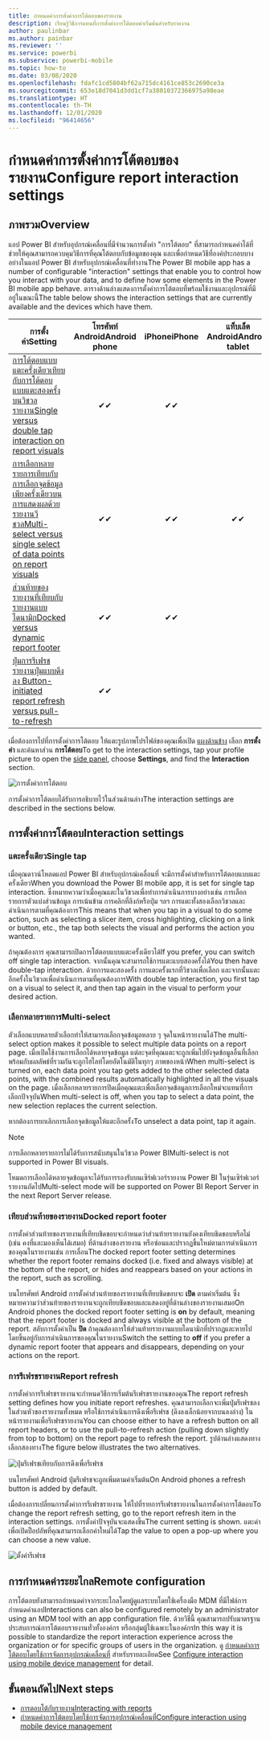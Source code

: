 ```yaml
---
title: กำหนดค่าการตั้งค่าการโต้ตอบของรายงาน
description: เรียนรู้วิธีการแทนที่การตั้งค่าการโต้ตอบค่าเริ่มต้นสำหรับรายงาน
author: paulinbar
ms.author: painbar
ms.reviewer: ''
ms.service: powerbi
ms.subservice: powerbi-mobile
ms.topic: how-to
ms.date: 03/08/2020
ms.openlocfilehash: fdafc1cd5804bf62a715dc4161ce853c2690ce3a
ms.sourcegitcommit: 653e18d7041d3dd1cf7a38010372366975a98eae
ms.translationtype: HT
ms.contentlocale: th-TH
ms.lasthandoff: 12/01/2020
ms.locfileid: "96414656"
---
```

# <a name="configure-report-interaction-settings"></a><span data-ttu-id="cf1a6-103">กำหนดค่าการตั้งค่าการโต้ตอบของรายงาน</span><span class="sxs-lookup"><span data-stu-id="cf1a6-103">Configure report interaction settings</span></span>

## <a name="overview"></a><span data-ttu-id="cf1a6-104">ภาพรวม</span><span class="sxs-lookup"><span data-stu-id="cf1a6-104">Overview</span></span>

<span data-ttu-id="cf1a6-105">แอป Power BI สำหรับอุปกรณ์เคลื่อนที่มีจำนวนการตั้งค่า "การโต้ตอบ" ที่สามารถกำหนดค่าได้ที่ช่วยให้คุณสามารถควบคุมวิธีการที่คุณโต้ตอบกับข้อมูลของคุณ และเพื่อกำหนดวิธีที่องค์ประกอบบางอย่างในแอป Power BI สำหรับอุปกรณ์เคลื่อนที่ทำงาน</span><span class="sxs-lookup"><span data-stu-id="cf1a6-105">The Power BI mobile app has a number of configurable "interaction" settings that enable you to control how you interact with your data, and to define how some elements in the Power BI mobile app behave.</span></span> <span data-ttu-id="cf1a6-106">ตารางด้านล่างแสดงการตั้งค่าการโต้ตอบที่พร้อมใช้งานและอุปกรณ์ที่มีอยู่ในขณะนี้</span><span class="sxs-lookup"><span data-stu-id="cf1a6-106">The table below shows the interaction settings that are currently available and the devices which have them.</span></span>

| <span data-ttu-id="cf1a6-107">การตั้งค่า</span><span class="sxs-lookup"><span data-stu-id="cf1a6-107">Setting</span></span> | <span data-ttu-id="cf1a6-108">โทรศัพท์ Android</span><span class="sxs-lookup"><span data-stu-id="cf1a6-108">Android phone</span></span> | <span data-ttu-id="cf1a6-109">iPhone</span><span class="sxs-lookup"><span data-stu-id="cf1a6-109">iPhone</span></span> | <span data-ttu-id="cf1a6-110">แท็บเล็ต Android</span><span class="sxs-lookup"><span data-stu-id="cf1a6-110">Android tablet</span></span>  | <span data-ttu-id="cf1a6-111">iPad</span><span class="sxs-lookup"><span data-stu-id="cf1a6-111">iPad</span></span> |
|---------|:-:|:-:|:-:|:-:|
| [<span data-ttu-id="cf1a6-112">การโต้ตอบแบบแตะครั้งเดียวเทียบกับการโต้ตอบแบบแตะสองครั้งบนวิชวลรายงาน</span><span class="sxs-lookup"><span data-stu-id="cf1a6-112">Single versus double tap interaction on report visuals</span></span>](#single-tap) |<span data-ttu-id="cf1a6-113">✔</span><span class="sxs-lookup"><span data-stu-id="cf1a6-113">✔</span></span>|<span data-ttu-id="cf1a6-114">✔</span><span class="sxs-lookup"><span data-stu-id="cf1a6-114">✔</span></span>|||
| [<span data-ttu-id="cf1a6-115">การเลือกหลายรายการเทียบกับการเลือกจุดข้อมูลเพียงครั้งเดียวบนการแสดงผลด้วย รายงานวีชวล</span><span class="sxs-lookup"><span data-stu-id="cf1a6-115">Multi-select versus single select of data points on report visuals</span></span>](#multi-select) |<span data-ttu-id="cf1a6-116">✔</span><span class="sxs-lookup"><span data-stu-id="cf1a6-116">✔</span></span>|<span data-ttu-id="cf1a6-117">✔</span><span class="sxs-lookup"><span data-stu-id="cf1a6-117">✔</span></span>|<span data-ttu-id="cf1a6-118">✔</span><span class="sxs-lookup"><span data-stu-id="cf1a6-118">✔</span></span>|<span data-ttu-id="cf1a6-119">✔</span><span class="sxs-lookup"><span data-stu-id="cf1a6-119">✔</span></span>|
| [<span data-ttu-id="cf1a6-120">ส่วนท้ายของรายงานที่เทียบกับรายงานแบบไดนามิก</span><span class="sxs-lookup"><span data-stu-id="cf1a6-120">Docked versus dynamic report footer</span></span>](#docked-report-footer) |<span data-ttu-id="cf1a6-121">✔</span><span class="sxs-lookup"><span data-stu-id="cf1a6-121">✔</span></span>|<span data-ttu-id="cf1a6-122">✔</span><span class="sxs-lookup"><span data-stu-id="cf1a6-122">✔</span></span>|||
| [<span data-ttu-id="cf1a6-123">ปุ่มการรีเฟรชรายงานปุ่มแบบดึงลง </span><span class="sxs-lookup"><span data-stu-id="cf1a6-123">Button-initiated report refresh versus pull-to-refresh</span></span>](#report-refresh) |<span data-ttu-id="cf1a6-124">✔</span><span class="sxs-lookup"><span data-stu-id="cf1a6-124">✔</span></span>||||

<span data-ttu-id="cf1a6-125">เมื่อต้องการไปที่การตั้งค่าการโต้ตอบ ให้แตะรูปภาพโปรไฟล์ของคุณเพื่อเปิด [แผงด้านข้าง](./mobile-apps-home-page.md#header) เลือก **การตั้งค่า** และค้นหาส่วน **การโต้ตอบ**</span><span class="sxs-lookup"><span data-stu-id="cf1a6-125">To get to the interaction settings, tap your profile picture to open the [side panel](./mobile-apps-home-page.md#header), choose **Settings**, and find the **Interaction** section.</span></span>

![การตั้งค่าการโต้ตอบ](./media/mobile-app-interaction-settings/powerbi-mobile-app-interactions-section.png)

<span data-ttu-id="cf1a6-127">การตั้งค่าการโต้ตอบได้รับการอธิบายไว้ในส่วนด้านล่าง</span><span class="sxs-lookup"><span data-stu-id="cf1a6-127">The interaction settings are described in the sections below.</span></span>

## <a name="interaction-settings"></a><span data-ttu-id="cf1a6-128">การตั้งค่าการโต้ตอบ</span><span class="sxs-lookup"><span data-stu-id="cf1a6-128">Interaction settings</span></span>

### <a name="single-tap"></a><span data-ttu-id="cf1a6-129">แตะครั้งเดียว</span><span class="sxs-lookup"><span data-stu-id="cf1a6-129">Single tap</span></span>
<span data-ttu-id="cf1a6-130">เมื่อคุณดาวน์โหลดแอป Power BI สำหรับอุปกรณ์เคลื่อนที่ จะมีการตั้งค่าสำหรับการโต้ตอบแบบแตะครั้งเดียว</span><span class="sxs-lookup"><span data-stu-id="cf1a6-130">When you download the Power BI mobile app, it is set for single tap interaction.</span></span> <span data-ttu-id="cf1a6-131">ซึ่งหมายความว่าเมื่อคุณแตะในวิชวลเพื่อทำการดำเนินการบางอย่างเช่น การเลือกรายการตัวแบ่งส่วนข้อมูล การเน้นข้าม การคลิกที่ลิงก์หรือปุ่ม ฯลฯ การแตะทั้งสองเลือกวิชวลและดำเนินการตามที่คุณต้องการ</span><span class="sxs-lookup"><span data-stu-id="cf1a6-131">This means that when you tap in a visual to do some action, such as selecting a slicer item, cross highlighting, clicking on a link or button, etc., the tap both selects the visual and performs the action you wanted.</span></span>

<span data-ttu-id="cf1a6-132">ถ้าคุณต้องการ คุณสามารถปิดการโต้ตอบแบบแตะครั้งเดียวได้</span><span class="sxs-lookup"><span data-stu-id="cf1a6-132">If you prefer, you can switch off single tap interaction.</span></span> <span data-ttu-id="cf1a6-133">จากนั้นคุณจะสามารถใช้การแตะแบบสองครั้งได้</span><span class="sxs-lookup"><span data-stu-id="cf1a6-133">You then have double-tap interaction.</span></span> <span data-ttu-id="cf1a6-134">ด้วยการแตะสองครั้ง การแตะครั้งแรกที่วิชวลเพื่อเลือก และจากนั้นแตะอีกครั้งในวิชวลเพื่อดำเนินการตามที่คุณต้องการ</span><span class="sxs-lookup"><span data-stu-id="cf1a6-134">With double tap interaction, you first tap on a visual to select it, and then tap again in the visual to perform your desired action.</span></span>

### <a name="multi-select"></a><span data-ttu-id="cf1a6-135">เลือกหลายรายการ</span><span class="sxs-lookup"><span data-stu-id="cf1a6-135">Multi-select</span></span>

<span data-ttu-id="cf1a6-136">ตัวเลือกแบบหลายตัวเลือกทำให้สามารถเลือกจุดข้อมูลหลาย ๆ จุดในหน้ารายงานได้</span><span class="sxs-lookup"><span data-stu-id="cf1a6-136">The multi-select option makes it possible to select multiple data points on a report page.</span></span> <span data-ttu-id="cf1a6-137">เมื่อเปิดใช้งานการเลือกได้หลายจุดข้อมูล แต่ละจุดที่คุณแตะจะถูกเพิ่มไปยังจุดข้อมูลอื่นที่เลือกพร้อมกับผลลัพธ์ที่รวมกันจะถูกไฮไลท์โดยอัตโนมัติในทุกๆ ภาพของหน้า</span><span class="sxs-lookup"><span data-stu-id="cf1a6-137">When multi-select is turned on, each data point you tap gets added to the other selected data points, with the combined results automatically highlighted in all the visuals on the page.</span></span> <span data-ttu-id="cf1a6-138">เมื่อเลือกหลายรายการปิดเมื่อคุณแตะเพื่อเลือกจุดข้อมูลการเลือกใหม่จะแทนที่การเลือกปัจจุบัน</span><span class="sxs-lookup"><span data-stu-id="cf1a6-138">When multi-select is off, when you tap to select a data point, the new selection replaces the current selection.</span></span>

<span data-ttu-id="cf1a6-139">หากต้องการยกเลิกการเลือกจุดข้อมูลให้แตะอีกครั้ง</span><span class="sxs-lookup"><span data-stu-id="cf1a6-139">To unselect a data point, tap it again.</span></span>

>[!NOTE]
><span data-ttu-id="cf1a6-140">การเลือกหลายรายการไม่ได้รับการสนับสนุนในวิชวล Power BI</span><span class="sxs-lookup"><span data-stu-id="cf1a6-140">Multi-select is not supported in Power BI visuals.</span></span>
>
><span data-ttu-id="cf1a6-141">โหมดการเลือกได้หลายจุดข้อมูลจะได้รับการรองรับบนเซิร์ฟเวอร์รายงาน Power BI ในรุ่นเซิร์ฟเวอร์รายงานถัดไป</span><span class="sxs-lookup"><span data-stu-id="cf1a6-141">Multi-select mode will be supported on Power BI Report Server in the next Report Server release.</span></span>

### <a name="docked-report-footer"></a><span data-ttu-id="cf1a6-142">เทียบส่วนท้ายของรายงาน</span><span class="sxs-lookup"><span data-stu-id="cf1a6-142">Docked report footer</span></span>

<span data-ttu-id="cf1a6-143">การตั้งค่าส่วนท้ายของรายงานที่เทียบชิดขอบจะกำหนดว่าส่วนท้ายรายงานยังคงเทียบชิดขอบหรือไม่ (เช่น คงที่และมองเห็นได้เสมอ) ที่ด้านล่างของรายงาน หรือซ่อนและปรากฏขึ้นใหม่ตามการดำเนินการของคุณในรายงานเช่น การเลื่อน</span><span class="sxs-lookup"><span data-stu-id="cf1a6-143">The docked report footer setting determines whether the report footer remains docked (i.e. fixed and always visible) at the bottom of the report, or hides and reappears based on your actions in the report, such as scrolling.</span></span>

<span data-ttu-id="cf1a6-144">บนโทรศัพท์ Android การตั้งค่าส่วนท้ายของรายงานที่เทียบชิดขอบจะ **เปิด** ตามค่าเริ่มต้น ซึ่งหมายความว่าส่วนท้ายของรายงานจะถูกเทียบชิดขอบและแสดงอยู่ที่ด้านล่างของรายงานเสมอ</span><span class="sxs-lookup"><span data-stu-id="cf1a6-144">On Android phones the docked report footer setting is **on** by default, meaning that the report footer is docked and always visible at the bottom of the report.</span></span> <span data-ttu-id="cf1a6-145">สลับการตั้งค่าเป็น **ปิด** ถ้าคุณต้องการให้ส่วนท้ายรายงานแบบไดนามิกที่ปรากฏและหายไป โดยขึ้นอยู่กับการดำเนินการของคุณในรายงาน</span><span class="sxs-lookup"><span data-stu-id="cf1a6-145">Switch the setting to **off** if you prefer a dynamic report footer that appears and disappears, depending on your actions on the report.</span></span>

### <a name="report-refresh"></a><span data-ttu-id="cf1a6-146">การรีเฟรชรายงาน</span><span class="sxs-lookup"><span data-stu-id="cf1a6-146">Report refresh</span></span>

<span data-ttu-id="cf1a6-147">การตั้งค่าการรีเฟรชรายงานจะกำหนดวิธีการเริ่มต้นรีเฟรชรายงานของคุณ</span><span class="sxs-lookup"><span data-stu-id="cf1a6-147">The report refresh setting defines how you initiate report refreshes.</span></span> <span data-ttu-id="cf1a6-148">คุณสามารถเลือกจะเพิ่มปุ่มรีเฟรชลงในส่วนหัวของรายงานทั้งหมด หรือใช้การดำเนินการดึงเพื่อรีเฟรช (ดึงลงเล็กน้อยจากบนลงล่าง) ในหน้ารายงานเพื่อรีเฟรชรายงาน</span><span class="sxs-lookup"><span data-stu-id="cf1a6-148">You can choose either to have a refresh button on all report headers, or to use the pull-to-refresh action (pulling down slightly from top to bottom) on the report page to refresh the report.</span></span> <span data-ttu-id="cf1a6-149">รูปด้านล่างแสดงทางเลือกสองทาง</span><span class="sxs-lookup"><span data-stu-id="cf1a6-149">The figure below illustrates the two alternatives.</span></span> 

![ปุ่มรีเฟรชเทียบกับการดึงเพื่อรีเฟรช](./media/mobile-app-interaction-settings/powerbi-mobile-app-interactions-refresh-button-versus-pull.png)

<span data-ttu-id="cf1a6-151">บนโทรศัพท์ Android ปุ่มรีเฟรชจะถูกเพิ่มตามค่าเริ่มต้น</span><span class="sxs-lookup"><span data-stu-id="cf1a6-151">On Android phones a refresh button is added by default.</span></span>

<span data-ttu-id="cf1a6-152">เมื่อต้องการเปลี่ยนการตั้งค่าการรีเฟรชรายงาน ให้ไปที่รายการรีเฟรชรายงานในการตั้งค่าการโต้ตอบ</span><span class="sxs-lookup"><span data-stu-id="cf1a6-152">To change the report refresh setting, go to the report refresh item in the interaction settings.</span></span> <span data-ttu-id="cf1a6-153">การตั้งค่าปัจจุบันจะแสดงขึ้น</span><span class="sxs-lookup"><span data-stu-id="cf1a6-153">The current setting is shown.</span></span> <span data-ttu-id="cf1a6-154">แตะค่าเพื่อเปิดป็อปอัพที่คุณสามารถเลือกค่าใหม่ได้</span><span class="sxs-lookup"><span data-stu-id="cf1a6-154">Tap the value to open a pop-up where you can choose a new value.</span></span>

![ตั้งค่ารีเฟรช](./media/mobile-app-interaction-settings/powerbi-mobile-app-interactions-set-refresh.png)

## <a name="remote-configuration"></a><span data-ttu-id="cf1a6-156">การกำหนดค่าระยะไกล</span><span class="sxs-lookup"><span data-stu-id="cf1a6-156">Remote configuration</span></span>

<span data-ttu-id="cf1a6-157">การโต้ตอบยังสามารถกำหนดค่าจากระยะไกลโดยผู้ดูแลระบบโดยใช้เครื่องมือ MDM ที่มีไฟล์การกำหนดค่าแอป</span><span class="sxs-lookup"><span data-stu-id="cf1a6-157">Interactions can also be configured remotely by an administrator using an MDM tool with an app configuration file.</span></span> <span data-ttu-id="cf1a6-158">ด้วยวิธีนี้ คุณสามารถปรับมาตรฐานประสบการณ์การโต้ตอบรายงานทั่วทั้งองค์กร หรือกลุ่มผู้ใช้เฉพาะในองค์กร</span><span class="sxs-lookup"><span data-stu-id="cf1a6-158">In this way it is possible to standardize the report interaction experience across the organization or for specific groups of users in the organization.</span></span> <span data-ttu-id="cf1a6-159">ดู [กำหนดค่าการโต้ตอบโดยใช้การจัดการอุปกรณ์เคลื่อนที่](./mobile-app-configuration.md) สำหรับรายละเอียด</span><span class="sxs-lookup"><span data-stu-id="cf1a6-159">See [Configure interaction using mobile device management](./mobile-app-configuration.md) for detail.</span></span>


## <a name="next-steps"></a><span data-ttu-id="cf1a6-160">ขั้นตอนถัดไป</span><span class="sxs-lookup"><span data-stu-id="cf1a6-160">Next steps</span></span>
* [<span data-ttu-id="cf1a6-161">การตอบโต้กับรายงาน</span><span class="sxs-lookup"><span data-stu-id="cf1a6-161">Interacting with reports</span></span>](./mobile-reports-in-the-mobile-apps.md#interact-with-reports)
* [<span data-ttu-id="cf1a6-162">กำหนดค่าการโต้ตอบโดยใช้การจัดการอุปกรณ์เคลื่อนที่</span><span class="sxs-lookup"><span data-stu-id="cf1a6-162">Configure interaction using mobile device management</span></span>](./mobile-app-configuration.md)
